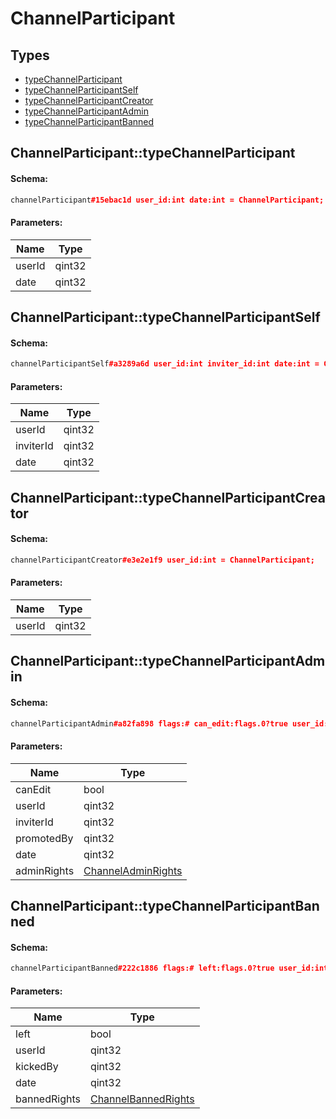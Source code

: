 # ChannelParticipant

## Types

* [typeChannelParticipant](#channelparticipanttypechannelparticipant)
* [typeChannelParticipantSelf](#channelparticipanttypechannelparticipantself)
* [typeChannelParticipantCreator](#channelparticipanttypechannelparticipantcreator)
* [typeChannelParticipantAdmin](#channelparticipanttypechannelparticipantadmin)
* [typeChannelParticipantBanned](#channelparticipanttypechannelparticipantbanned)

## ChannelParticipant::typeChannelParticipant

#### Schema:

```c++
channelParticipant#15ebac1d user_id:int date:int = ChannelParticipant;
```

#### Parameters:

|Name|Type|
|----|----|
|userId|qint32|
|date|qint32|

## ChannelParticipant::typeChannelParticipantSelf

#### Schema:

```c++
channelParticipantSelf#a3289a6d user_id:int inviter_id:int date:int = ChannelParticipant;
```

#### Parameters:

|Name|Type|
|----|----|
|userId|qint32|
|inviterId|qint32|
|date|qint32|

## ChannelParticipant::typeChannelParticipantCreator

#### Schema:

```c++
channelParticipantCreator#e3e2e1f9 user_id:int = ChannelParticipant;
```

#### Parameters:

|Name|Type|
|----|----|
|userId|qint32|

## ChannelParticipant::typeChannelParticipantAdmin

#### Schema:

```c++
channelParticipantAdmin#a82fa898 flags:# can_edit:flags.0?true user_id:int inviter_id:int promoted_by:int date:int admin_rights:ChannelAdminRights = ChannelParticipant;
```

#### Parameters:

|Name|Type|
|----|----|
|canEdit|bool|
|userId|qint32|
|inviterId|qint32|
|promotedBy|qint32|
|date|qint32|
|adminRights|[ChannelAdminRights](channeladminrights.md)|

## ChannelParticipant::typeChannelParticipantBanned

#### Schema:

```c++
channelParticipantBanned#222c1886 flags:# left:flags.0?true user_id:int kicked_by:int date:int banned_rights:ChannelBannedRights = ChannelParticipant;
```

#### Parameters:

|Name|Type|
|----|----|
|left|bool|
|userId|qint32|
|kickedBy|qint32|
|date|qint32|
|bannedRights|[ChannelBannedRights](channelbannedrights.md)|

